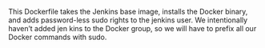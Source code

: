 This Dockerfile takes the Jenkins base image, installs the Docker binary, and adds
password-less sudo rights to the jenkins user. We intentionally haven’t added jen
kins to the Docker group, so we will have to prefix all our Docker commands with
sudo.
